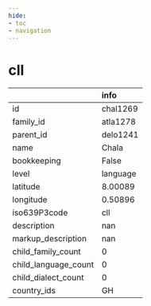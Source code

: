 ```yaml
---
hide:
- toc
- navigation
---
```

# cll
|                      | info     |
|:---------------------|:---------|
| id                   | chal1269 |
| family_id            | atla1278 |
| parent_id            | delo1241 |
| name                 | Chala    |
| bookkeeping          | False    |
| level                | language |
| latitude             | 8.00089  |
| longitude            | 0.50896  |
| iso639P3code         | cll      |
| description          | nan      |
| markup_description   | nan      |
| child_family_count   | 0        |
| child_language_count | 0        |
| child_dialect_count  | 0        |
| country_ids          | GH       |
